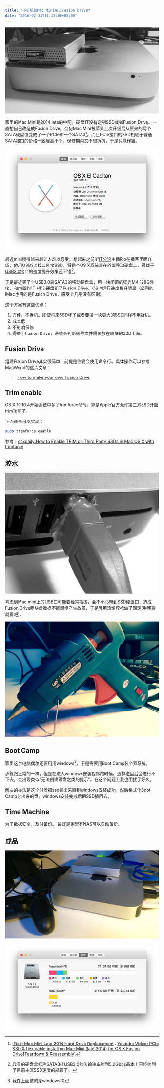 ```yaml
---
title: "不拆机给Mac Mini用上Fusion Drive"
date: "2016-02-28T11:13:00+08:00"
---
```



![](/images/mac-mni-fusion-drive/IMG_0198.jpg)

家里的Mac Mini是2014 late的中配。硬盘1T没有定制SSD或者Fusion Drive。一直想自己改造成Fusion Drive。奈何Mac Mini被苹果上次升级后从原来的两个SATA硬盘位变成了一个PCIe和一个SATA3[^1]。而且PCIe接口的SSD相较于普通SATA接口的价格一致居高不下。保修期内又不想拆机，于是只能作罢。

<!--more-->

![](/images/mac-mni-fusion-drive/info.png)

最近mini慢得越来越让人难以忍受。想起来之前听[IT公论][itgonglun]主播Rio在播客里面介绍，他用[USB3.0][usb3]接口外接SSD，将整个OS X系统装在外置移动硬盘上，得益于[USB3.0][usb3]接口的速度提升效果还不错[^2]。

于是最近买了个USB3.0转SATA3的移动硬盘盒，用一块闲置的镁光M4 128G外接，和内置的1T HDD硬盘组了Fusion Drive。OS X运行速度提升明显（公司的iMac也用的是Fusion Drive，感受上几乎没有区别）。

这个方案有这些优点：

  1. 方便，不拆机。即使将来SSD坏了或者要换一块更大的SSD同样不用拆机。
  2. 成本低
  3. 不影响保修
  4. 得益于Fusion Drive，系统会判断哪些文件需要放在较快的SSD上面。


## Fusion Drive

组建Fusion Drive其实很简单，前提是你要会使用命令行。具体操作可以参考MacWorld的这片文章：

> [How to make your own Fusion Drive](https://www.macworld.com/article/2014011/storage-drives/how-to-make-your-own-fusion-drive.html)

## Trim enable

OS X 10.10.4开始系统中多了trimforce命令。算是Apple官方允许第三方SSD开启trim功能了。

下面命令可以实现：

```bash
sudo trimforce enable
```

参考：[osxdaily:How to Enable TRIM on Third Party SSDs in Mac OS X with trimforce](https://osxdaily.com/2015/10/29/use-trimforce-trim-ssd-mac-os-x/)

## 胶水

![](/images/mac-mni-fusion-drive/IMG_0200.jpg)

考虑到Mac mini上的USB口可能要经常插拔，会不小心带到SSD硬盘口，造成Fusion Drive两块盘数据不能同步产生故障，于是我用热熔胶枪做了固定(手残将就看吧)。

![](/images/mac-mni-fusion-drive/IMG_0199.jpg)

## Boot Camp

家里这台电脑偶尔还要用用windows[^3]，于是需要用Boot Camp装个双系统。

步骤跟正常的一样，但是在进入windows安装程序的时候，选择磁盘后会进行不下去。会出现类似“无法创建磁盘之类的提示”。在这个问题上我也困扰了好久。

解决的办法是这个时侯把ssd拔出来直到windows安装成功。然后格式化Boot Camp分出来的盘。windows安装完成后把SSD插回去。

## Time Machine

为了数据安全，及时备份。
最好是家里有NAS可以自动备份。

## 成品

![](/images/mac-mni-fusion-drive/IMG_0201.jpg)

![](/images/mac-mni-fusion-drive/deviceinfo.png)

[^1]: [iFixit: Mac Mini Late 2014 Hard Drive Replacement](https://zh.ifixit.com/Guide/Mac+Mini+Late+2014+Hard+Drive+Replacement/32815) .     [Youtube Video: PCIe SSD & flex cable install on Mac Mini (late 2014) for OS X Fusion Drive\[Teardown & Reassembly\]](https://www.youtube.com/watch?v=G3MmzNRIkJM)


[^2]: 我买的硬盘盒标称SATA3转USB3.0的传输速率达到5.0Gbps基本上已经达到了目前主流SSD速度的瓶颈了。

[^3]: 我在上面装的是windows10

[feng]: https://bbs.feng.com/read-htm-tid-8976690.html

[itgonglun]: https://ipn.li/itgonglun/

[usb3]: https://zh.wikipedia.org/wiki/USB_3.0
